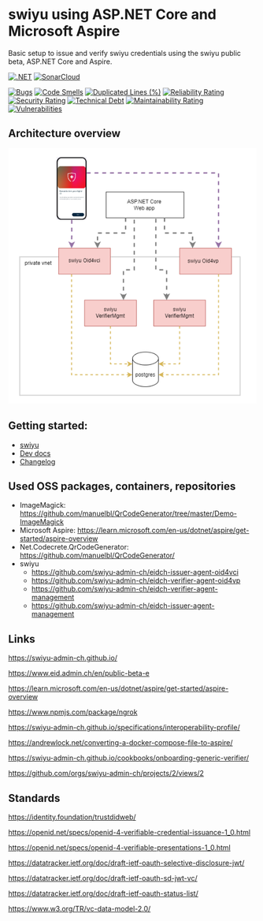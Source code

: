 # swiyu using ASP.NET Core and Microsoft Aspire

Basic setup to issue and verify swiyu credentials using the swiyu public beta, ASP.NET Core and Aspire. 

[![.NET](https://github.com/swiss-ssi-group/swiyu-aspire-aspnetcore/actions/workflows/dotnet.yml/badge.svg)](https://github.com/swiss-ssi-group/swiyu-aspire-aspnetcore/actions/workflows/dotnet.yml) [![SonarCloud](https://github.com/damienbod/EndToEndSecurity/actions/workflows/sonarbuild.yml/badge.svg)](https://github.com/swiss-ssi-group/swiyu-aspire-aspnetcore/actions/workflows/sonarbuild.yml)

[![Bugs](https://sonarcloud.io/api/project_badges/measure?project=swiss-ssi-group_swiyu-aspire-aspnetcore&metric=bugs)](https://sonarcloud.io/summary/overall?id=swiss-ssi-group_swiyu-aspire-aspnetcore)
[![Code Smells](https://sonarcloud.io/api/project_badges/measure?project=swiss-ssi-group_swiyu-aspire-aspnetcore&metric=code_smells)](https://sonarcloud.io/summary/overall?id=swiss-ssi-group_swiyu-aspire-aspnetcore)
[![Duplicated Lines (%)](https://sonarcloud.io/api/project_badges/measure?project=swiss-ssi-group_swiyu-aspire-aspnetcore&metric=duplicated_lines_density)](https://sonarcloud.io/summary/overall?id=swiss-ssi-group_swiyu-aspire-aspnetcore)
[![Reliability Rating](https://sonarcloud.io/api/project_badges/measure?project=swiss-ssi-group_swiyu-aspire-aspnetcore&metric=reliability_rating)](https://sonarcloud.io/summary/overall?id=swiss-ssi-group_swiyu-aspire-aspnetcore)
[![Security Rating](https://sonarcloud.io/api/project_badges/measure?project=swiss-ssi-group_swiyu-aspire-aspnetcore&metric=security_rating)](https://sonarcloud.io/summary/overall?id=swiss-ssi-group_swiyu-aspire-aspnetcore)
[![Technical Debt](https://sonarcloud.io/api/project_badges/measure?project=swiss-ssi-group_swiyu-aspire-aspnetcore&metric=sqale_index)](https://sonarcloud.io/summary/overall?id=swiss-ssi-group_swiyu-aspire-aspnetcore)
[![Maintainability Rating](https://sonarcloud.io/api/project_badges/measure?project=swiss-ssi-group_swiyu-aspire-aspnetcore&metric=sqale_rating)](https://sonarcloud.io/summary/overall?id=swiss-ssi-group_swiyu-aspire-aspnetcore)
[![Vulnerabilities](https://sonarcloud.io/api/project_badges/measure?project=swiss-ssi-group_swiyu-aspire-aspnetcore&metric=vulnerabilities)](https://sonarcloud.io/summary/overall?id=swiss-ssi-group_swiyu-aspire-aspnetcore)

## Architecture overview

![Architecture](https://github.com/swiss-ssi-group/swiyu-aspire-aspnetcore/blob/main/images/overview.drawio.png)

## Getting started:

- [swiyu](https://swiyu-admin-ch.github.io/cookbooks/onboarding-base-and-trust-registry/)
- [Dev docs](DEV.md)
- [Changelog](CHANGELOG.md)

## Used OSS packages, containers, repositories 

- ImageMagick: https://github.com/manuelbl/QrCodeGenerator/tree/master/Demo-ImageMagick
- Microsoft Aspire: https://learn.microsoft.com/en-us/dotnet/aspire/get-started/aspire-overview
- Net.Codecrete.QrCodeGenerator: https://github.com/manuelbl/QrCodeGenerator/
- swiyu
  - https://github.com/swiyu-admin-ch/eidch-issuer-agent-oid4vci
  - https://github.com/swiyu-admin-ch/eidch-verifier-agent-oid4vp
  - https://github.com/swiyu-admin-ch/eidch-verifier-agent-management
  - https://github.com/swiyu-admin-ch/eidch-issuer-agent-management

## Links

https://swiyu-admin-ch.github.io/

https://www.eid.admin.ch/en/public-beta-e

https://learn.microsoft.com/en-us/dotnet/aspire/get-started/aspire-overview

https://www.npmjs.com/package/ngrok

https://swiyu-admin-ch.github.io/specifications/interoperability-profile/

https://andrewlock.net/converting-a-docker-compose-file-to-aspire/

https://swiyu-admin-ch.github.io/cookbooks/onboarding-generic-verifier/

https://github.com/orgs/swiyu-admin-ch/projects/2/views/2

## Standards

https://identity.foundation/trustdidweb/

https://openid.net/specs/openid-4-verifiable-credential-issuance-1_0.html

https://openid.net/specs/openid-4-verifiable-presentations-1_0.html

https://datatracker.ietf.org/doc/draft-ietf-oauth-selective-disclosure-jwt/

https://datatracker.ietf.org/doc/draft-ietf-oauth-sd-jwt-vc/

https://datatracker.ietf.org/doc/draft-ietf-oauth-status-list/

https://www.w3.org/TR/vc-data-model-2.0/
